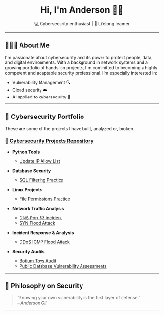 <h1 align="center">Hi, I'm Anderson 👋🏾</h1>

<p align="center">💻 Cybersecurity enthusiast | 🧠 Lifelong learner</p>

---

## 👨🏾‍💻 About Me

I'm passionate about cybersecurity and its power to protect people, data, and digital environments. With a background in network systems and a growing portfolio of hands-on projects, I'm committed to becoming a highly competent and adaptable security professional. I’m especially interested in:

- Vulnerability Management 🔍
- Cloud security ☁️
- AI applied to cybersecurity 🤖

---

## 📁 Cybersecurity Portfolio

These are some of the projects I have built, analyzed or, broken.

### 🔹 [Cybersecurity Projects Repository](https://github.com/asgilm/Cybersecurity-Projects)

- **Python Tools**
  - [Update IP Allow List](https://github.com/asgilm/Cybersecurity-Projects/tree/main/python-tools/update-ip-allow-list)

- **Database Security**
  - [SQL Filtering Practice](https://github.com/asgilm/Cybersecurity-Projects/tree/main/database-security/sql-filtering-practice)

- **Linux Projects**
  - [File Permissions Practice](https://github.com/asgilm/Cybersecurity-Projects/tree/main/linux-projects/file-permissions-practice)    

- **Network Traffic Analysis**
  - [DNS Port 53 Incident](https://github.com/asgilm/Cybersecurity-Projects/tree/main/network-traffic-analysis/DNS-port-53-incident)
  - [SYN Flood Attack](https://github.com/asgilm/Cybersecurity-Projects/tree/main/network-traffic-analysis/SYN-flood-attack)

- **Incident Response & Analysis**
  - [DDoS ICMP Flood Attack](https://github.com/asgilm/Cybersecurity-Projects/tree/main/incident-response-and-analysis/ddos-icmp-flood-attack)

- **Security Audits**
  - [Botium Toys Audit](https://github.com/asgilm/Cybersecurity-Projects/tree/main/audits/botium-toys-audit)
  - [Public Database Vulnerability Assessments](https://github.com/asgilm/Cybersecurity-Projects/tree/main/audits/public-database-vulnerability-assessments)

---

## 🧠 Philosophy on Security

> “Knowing your own vulnerability is the first layer of defense.”  
> *– Anderson Gil*

---
<!--
## 📫 Let's Connect

- 💼 [LinkedIn](https://www.linkedin.com/in/anderson-gil/)

---
